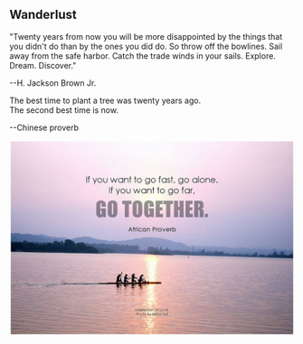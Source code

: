 ## Wanderlust

"Twenty years from now you will be more disappointed by the things that you didn't do than by the ones you did do. So throw off the bowlines. Sail away from the safe harbor. Catch the trade winds in your sails. Explore. Dream. Discover."

--H. Jackson Brown Jr.

The best time to plant a tree was twenty years ago.  
The second best time is now.

--Chinese proverb 

![](africanProverb.jpg)

